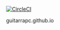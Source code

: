 [![CircleCI](https://circleci.com/gh/guitarrapc/guitarrapc.github.io/tree/source.svg?style=svg)](https://circleci.com/gh/guitarrapc/guitarrapc.github.io/tree/source)


guitarrapc.github.io
